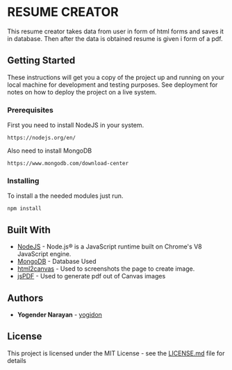 # RESUME CREATOR

This resume creator takes data from user in form of html forms and saves it in database. Then after the data is obtained resume is given i form of a pdf.

## Getting Started

These instructions will get you a copy of the project up and running on your local machine for development and testing purposes. See deployment for notes on how to deploy the project on a live system.

### Prerequisites

First you need to install NodeJS in your system.
```
https://nodejs.org/en/
```

Also need to install MongoDB
```
https://www.mongodb.com/download-center
```

### Installing

To install a the needed modules just run.

```
npm install
```

## Built With

* [NodeJS](https://nodejs.org/en/) - Node.js® is a JavaScript runtime built on Chrome's V8 JavaScript engine.
* [MongoDB](https://www.mongodb.com/) - Database Used
* [html2canvas](https://html2canvas.hertzen.com/) - Used to screenshots the page to create image. 
* [jsPDF](https://parall.ax/products/jspdf/) - Used to generate pdf out of Canvas images


## Authors

* **Yogender Narayan**  - [yogidon](https://github.com/yogidon)

## License

This project is licensed under the MIT License - see the [LICENSE.md](LICENSE.md) file for details


